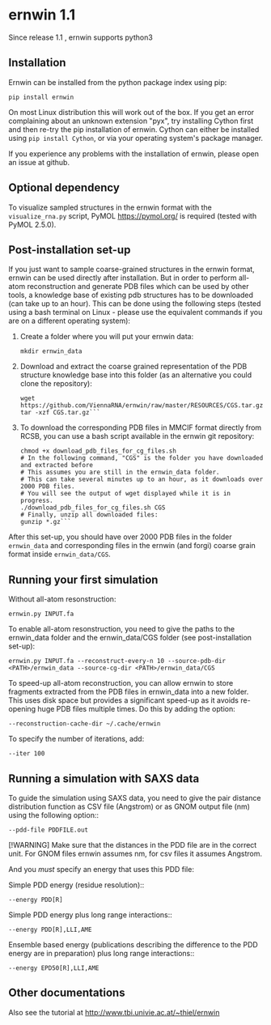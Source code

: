ernwin 1.1
==========

Since release 1.1 , ernwin supports python3

Installation
------------

Ernwin can be installed from the python package index using pip:
    
    pip install ernwin

On most Linux distribution this will work out of the box. 
If you get an error complaining about an unknown extension "pyx", try 
installing Cython first and then re-try the pip installation of ernwin.
Cython can either be installed using `pip install Cython`, 
or via your operating system's package manager.

If you experience any problems with the installation of ernwin, 
please open an issue at github.

Optional dependency
-------------------

To visualize sampled structures in the ernwin format with the `visualize_rna.py` script, 
PyMOL <https://pymol.org/> is required (tested with PyMOL 2.5.0).

Post-installation set-up
------------------------

If you just want to sample coarse-grained structures in the ernwin format, 
ernwin can be used directly after installation.
But in order to perform all-atom reconstruction 
and generate PDB files which can be used by other tools, 
a knowledge base of existing pdb structures has to be downloaded (can take up to an hour).
This can be done using the following steps (tested using a bash terminal on Linux -
please use the equivalent commands if you are on a different operating system):

1. Create a folder where you will put your ernwin data:

    ```mkdir ernwin_data```

2. Download  and extract the coarse grained representation of the PDB structure
   knowledge base into this folder (as an alternative you could clone the repository):

    ```cd ernwin_data
    wget https://github.com/ViennaRNA/ernwin/raw/master/RESOURCES/CGS.tar.gz
    tar -xzf CGS.tar.gz```

3. To download the corresponding PDB files in MMCIF format directly from RCSB,
   you can use a bash script available in the ernwin git repository:

    ```wget https://github.com/ViennaRNA/ernwin/raw/master/RESOURCES/download_pdb_files_for_cg_files.sh
    chmod +x download_pdb_files_for_cg_files.sh
    # In the following command, "CGS" is the folder you have downloaded and extracted before
    # This assumes you are still in the ernwin_data folder.
    # This can take several minutes up to an hour, as it downloads over 2000 PDB files.
    # You will see the output of wget displayed while it is in progress.
    ./download_pdb_files_for_cg_files.sh CGS
    # Finally, unzip all downloaded files:
    gunzip *.gz```

After this set-up, you should have over 2000 PDB files in the folder `ernwin_data` and corresponding files
in the ernwin (and forgi) coarse grain format inside `ernwin_data/CGS`.

Running your first simulation
-----------------------------

Without all-atom resonstruction:
 
    ernwin.py INPUT.fa

To enable all-atom resonstruction, you need to give the paths to the ernwin_data folder 
and the ernwin_data/CGS folder (see post-installation set-up):

    ernwin.py INPUT.fa --reconstruct-every-n 10 --source-pdb-dir <PATH>/ernwin_data --source-cg-dir <PATH>/ernwin_data/CGS

To speed-up all-atom reconstruction, you can allow ernwin to store fragments extracted from the
PDB files in ernwin_data into a new folder. 
This uses disk space but provides a significant speed-up 
as it avoids re-opening huge PDB files multiple times.
Do this by adding the option:

    --reconstruction-cache-dir ~/.cache/ernwin

To specify the number of iterations, add:

    --iter 100

Running a simulation with SAXS data
-----------------------------------

To guide the simulation using SAXS data, you need to give the pair distance distribution function 
as CSV file (Angstrom) or as GNOM output file (nm) using the following option::

    --pdd-file PDDFILE.out 
    
[!WARNING]
Make sure that the distances in the PDD file are in the correct unit. For GNOM files ernwin assumes nm, for csv files it assumes Angstrom.

And you *must* specify an energy that uses this PDD file:

Simple PDD energy (residue resolution)::

    --energy PDD[R]

Simple PDD energy plus long range interactions::

    --energy PDD[R],LLI,AME

Ensemble based energy (publications describing the difference to the PDD energy are in preparation) plus long range interactions::

    --energy EPD50[R],LLI,AME



Other documentations
--------------------

Also see the tutorial at 
http://www.tbi.univie.ac.at/~thiel/ernwin
